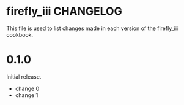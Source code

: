 # firefly_iii CHANGELOG

This file is used to list changes made in each version of the firefly_iii cookbook.

# 0.1.0

Initial release.

- change 0
- change 1


